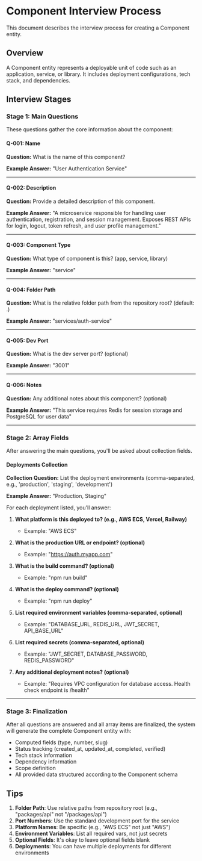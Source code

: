 # Component Interview Process

This document describes the interview process for creating a Component entity.

## Overview

A Component entity represents a deployable unit of code such as an application, service, or library. It includes deployment configurations, tech stack, and dependencies.

## Interview Stages

### Stage 1: Main Questions

These questions gather the core information about the component:

#### Q-001: Name
**Question:** What is the name of this component?

**Example Answer:** "User Authentication Service"

---

#### Q-002: Description
**Question:** Provide a detailed description of this component.

**Example Answer:** "A microservice responsible for handling user authentication, registration, and session management. Exposes REST APIs for login, logout, token refresh, and user profile management."

---

#### Q-003: Component Type
**Question:** What type of component is this? (app, service, library)

**Example Answer:** "service"

---

#### Q-004: Folder Path
**Question:** What is the relative folder path from the repository root? (default: .)

**Example Answer:** "services/auth-service"

---

#### Q-005: Dev Port
**Question:** What is the dev server port? (optional)

**Example Answer:** "3001"

---

#### Q-006: Notes
**Question:** Any additional notes about this component? (optional)

**Example Answer:** "This service requires Redis for session storage and PostgreSQL for user data"

---

### Stage 2: Array Fields

After answering the main questions, you'll be asked about collection fields.

#### Deployments Collection

**Collection Question:** List the deployment environments (comma-separated, e.g., 'production', 'staging', 'development')

**Example Answer:** "Production, Staging"

For each deployment listed, you'll answer:

1. **What platform is this deployed to? (e.g., AWS ECS, Vercel, Railway)**
   - Example: "AWS ECS"

2. **What is the production URL or endpoint? (optional)**
   - Example: "https://auth.myapp.com"

3. **What is the build command? (optional)**
   - Example: "npm run build"

4. **What is the deploy command? (optional)**
   - Example: "npm run deploy"

5. **List required environment variables (comma-separated, optional)**
   - Example: "DATABASE_URL, REDIS_URL, JWT_SECRET, API_BASE_URL"

6. **List required secrets (comma-separated, optional)**
   - Example: "JWT_SECRET, DATABASE_PASSWORD, REDIS_PASSWORD"

7. **Any additional deployment notes? (optional)**
   - Example: "Requires VPC configuration for database access. Health check endpoint is /health"

---

### Stage 3: Finalization

After all questions are answered and all array items are finalized, the system will generate the complete Component entity with:
- Computed fields (type, number, slug)
- Status tracking (created_at, updated_at, completed, verified)
- Tech stack information
- Dependency information
- Scope definition
- All provided data structured according to the Component schema

## Tips

1. **Folder Path**: Use relative paths from repository root (e.g., "packages/api" not "/packages/api")
2. **Port Numbers**: Use the standard development port for the service
3. **Platform Names**: Be specific (e.g., "AWS ECS" not just "AWS")
4. **Environment Variables**: List all required vars, not just secrets
5. **Optional Fields**: It's okay to leave optional fields blank
6. **Deployments**: You can have multiple deployments for different environments
